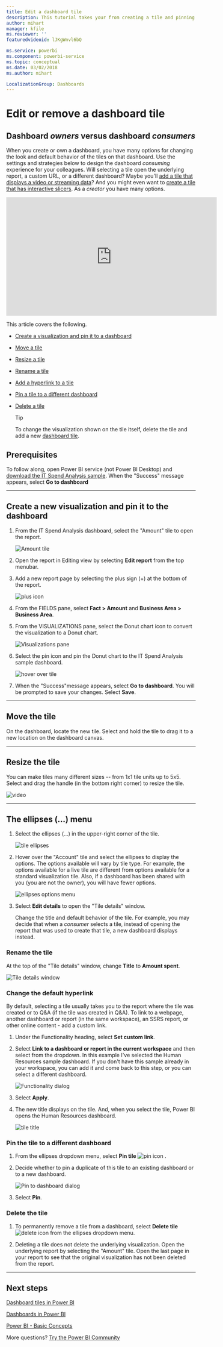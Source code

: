 ```yaml
---
title: Edit a dashboard tile  
description: This tutorial takes your from creating a tile and pinning it to a dashboard, to learning how to edit that dashboard tile -- resize, move, rename, pin, delete, add hyperlink.
author: mihart
manager: kfile
ms.reviewer: ''
featuredvideoid: lJKgWnvl6bQ

ms.service: powerbi
ms.component: powerbi-service
ms.topic: conceptual
ms.date: 03/02/2018
ms.author: mihart

LocalizationGroup: Dashboards
---
```

# Edit or remove a dashboard tile

## Dashboard *owners* versus dashboard *consumers*
When you create or own a dashboard, you have many options for changing the look and default behavior of the tiles on that dashboard. Use the settings and strategies below to design the dashboard *consuming* experience for your colleagues.  Will selecting a tile open the underlying report, a custom URL, or a different dashboard? Maybe you'll [add a tile that displays a video or streaming data](service-dashboard-add-widget.md)? And you might even want to [create a tile that has interactive slicers](service-dashboard-pin-live-tile-from-report.md). As a *creator* you have many options. 

<iframe width="560" height="315" src="https://www.youtube.com/embed/lJKgWnvl6bQ" frameborder="0" allowfullscreen></iframe>

This article covers the following.

* [Create a visualization and pin it to a dashboard](#create)
* [Move a tile](#move)
* [Resize a tile](#resize)
* [Rename a tile](#rename)
* [Add a hyperlink to a tile](#hyperlink)
* [Pin a tile to a different dashboard](#different)
* [Delete a tile](#delete)
  
  > [!TIP]
  > To change the visualization shown on the tile itself, delete the tile and add a new [dashboard tile](consumer/end-user-tiles.md).

  
## Prerequisites
To follow along, open Power BI service (not Power BI Desktop) and [download the IT Spend Analysis sample](sample-it-spend.md). When the "Success" message appears, select **Go to dashboard**

- - -
<a name="create"></a>

## Create a new visualization and pin it to the dashboard
1. From the IT Spend Analysis dashboard, select the "Amount" tile to open the report.

    ![Amount tile](media/service-dashboard-edit-tile/power-bi-amount-tile.png)

2. Open the report in Editing view by selecting **Edit report** from the top menubar.

3. Add a new report page by selecting the plus sign (+) at the bottom of the report.

    ![plus icon](media/service-dashboard-edit-tile/power-bi-add-page.png)

4. From the FIELDS pane, select **Fact > Amount** and **Business Area > Business Area**.
 
5. From the VISUALIZATIONS pane, select the Donut chart icon to convert the visualization to a Donut chart.

    ![Visualizations pane](media/service-dashboard-edit-tile/power-bi-donut-chart.png)

5. Select the pin icon and pin the Donut chart to the IT Spend Analysis sample dashboard.

   ![hover over tile](media/service-dashboard-edit-tile/power-bi-pin.png)

6. When the "Success"message appears, select **Go to dashboard**. You will be prompted to save your changes. Select **Save**.

- - -
<a name="move"></a>

## Move the tile
On the dashboard, locate the new tile. Select and hold the tile to drag it to a new location on the dashboard canvas.

- - -
<a name="resize"></a>

## Resize the tile
You can make tiles many different sizes -- from 1x1 tile units up to 5x5. Select and drag the handle (in the bottom right corner) to resize the tile.

![video](media/service-dashboard-edit-tile/pbigif_resizetile4.gif)

- - -
## The ellipses (...) menu

1. Select the ellipses (...) in the upper-right corner of the tile. 
   
   ![tile ellipses](media/service-dashboard-edit-tile/power-bi-tile.png)

2. Hover over the "Account" tile and select the ellipses to display the options. The options available will vary by tile type.  For example, the options available for a live tile are different from options available for a standard visualization tile. Also, if a dashboard has been shared with you (you are not the owner), you will have fewer options.

   ![ellipses options menu](media/service-dashboard-edit-tile/power-bi-tile-menu-new.png)

3. Select **Edit details** to open the "Tile details" window. 

    Change the title and default behavior of the tile.  For example, you may decide that when a *consumer* selects a tile, instead of opening the report that was used to create that tile, a new dashboard displays instead.  
   


<a name="rename"></a>

### Rename the tile
At the top of the "Tile details" window, change **Title** to **Amount spent**.

![Tile details window](media/service-dashboard-edit-tile/power-bi-tile-title.png)


<a name="hyperlink"></a>

### Change the default hyperlink
By default, selecting a tile usually takes you to the report where the tile was created or to Q&A (if the tile was created in Q&A). To link to a webpage, another dashboard or report (in the same workspace), an SSRS report, or other online content - add a custom link.

1. Under the Functionality heading, select **Set custom link**.

2. Select **Link to a dashboard or report in the current workspace** and then select from the dropdown.  In this example I've selected the Human Resources sample dashboard. If you don't have this sample already in your workspace, you can add it and come back to this step, or you can select a different dashboard. 

    ![Functionality dialog](media/service-dashboard-edit-tile/power-bi-custom-link.png)

3. Select **Apply**.

4. The new title displays on the tile.  And, when you select the tile, Power BI opens the Human Resources dashboard. 

    ![tile title](media/service-dashboard-edit-tile/power-bi-title.png)

<a name="different"></a>

### Pin the tile to a different dashboard
1. From the ellipses dropdown menu, select **Pin tile** ![pin icon](media/service-dashboard-edit-tile/pinnooutline.png) .
2. Decide whether to pin a duplicate of this tile to an existing dashboard or to a new dashboard. 
   
   ![Pin to dashboard dialog](media/service-dashboard-edit-tile/pbi_pintoanotherdash.png)
3. Select **Pin**.

<a name="delete"></a>

### Delete the tile
1. To permanently remove a tile from a dashboard, select  **Delete tile** ![delete icon](media/service-dashboard-edit-tile/power-bi-delete-tile-icon.png) from the ellipses dropdown menu. 

2. Deleting a tile does not delete the underlying visualization. Open the underlying report by selecting the "Amount" tile. Open the last page in your report to see that the original visualization has not been deleted from the report. 

- - -
## Next steps
[Dashboard tiles in Power BI](consumer/end-user-tiles.md)

[Dashboards in Power BI](consumer/end-user-dashboards.md)

[Power BI - Basic Concepts](consumer/end-user-basic-concepts.md)

More questions? [Try the Power BI Community](http://community.powerbi.com/)

